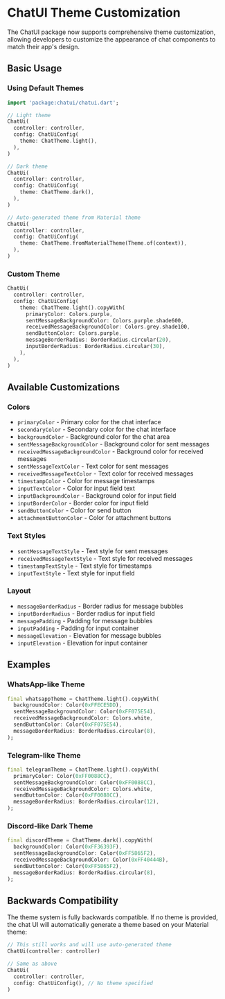 # ChatUI Theme Customization

The ChatUI package now supports comprehensive theme customization, allowing developers to customize the appearance of chat components to match their app's design.

## Basic Usage

### Using Default Themes

```dart
import 'package:chatui/chatui.dart';

// Light theme
ChatUi(
  controller: controller,
  config: ChatUiConfig(
    theme: ChatTheme.light(),
  ),
)

// Dark theme
ChatUi(
  controller: controller,
  config: ChatUiConfig(
    theme: ChatTheme.dark(),
  ),
)

// Auto-generated theme from Material theme
ChatUi(
  controller: controller,
  config: ChatUiConfig(
    theme: ChatTheme.fromMaterialTheme(Theme.of(context)),
  ),
)
```

### Custom Theme

```dart
ChatUi(
  controller: controller,
  config: ChatUiConfig(
    theme: ChatTheme.light().copyWith(
      primaryColor: Colors.purple,
      sentMessageBackgroundColor: Colors.purple.shade600,
      receivedMessageBackgroundColor: Colors.grey.shade100,
      sendButtonColor: Colors.purple,
      messageBorderRadius: BorderRadius.circular(20),
      inputBorderRadius: BorderRadius.circular(30),
    ),
  ),
)
```

## Available Customizations

### Colors
- `primaryColor` - Primary color for the chat interface
- `secondaryColor` - Secondary color for the chat interface
- `backgroundColor` - Background color for the chat area
- `sentMessageBackgroundColor` - Background color for sent messages
- `receivedMessageBackgroundColor` - Background color for received messages
- `sentMessageTextColor` - Text color for sent messages
- `receivedMessageTextColor` - Text color for received messages
- `timestampColor` - Color for message timestamps
- `inputTextColor` - Color for input field text
- `inputBackgroundColor` - Background color for input field
- `inputBorderColor` - Border color for input field
- `sendButtonColor` - Color for send button
- `attachmentButtonColor` - Color for attachment buttons

### Text Styles
- `sentMessageTextStyle` - Text style for sent messages
- `receivedMessageTextStyle` - Text style for received messages
- `timestampTextStyle` - Text style for timestamps
- `inputTextStyle` - Text style for input field

### Layout
- `messageBorderRadius` - Border radius for message bubbles
- `inputBorderRadius` - Border radius for input field
- `messagePadding` - Padding for message bubbles
- `inputPadding` - Padding for input container
- `messageElevation` - Elevation for message bubbles
- `inputElevation` - Elevation for input container

## Examples

### WhatsApp-like Theme
```dart
final whatsappTheme = ChatTheme.light().copyWith(
  backgroundColor: Color(0xFFECE5DD),
  sentMessageBackgroundColor: Color(0xFF075E54),
  receivedMessageBackgroundColor: Colors.white,
  sendButtonColor: Color(0xFF075E54),
  messageBorderRadius: BorderRadius.circular(8),
);
```

### Telegram-like Theme
```dart
final telegramTheme = ChatTheme.light().copyWith(
  primaryColor: Color(0xFF0088CC),
  sentMessageBackgroundColor: Color(0xFF0088CC),
  receivedMessageBackgroundColor: Colors.white,
  sendButtonColor: Color(0xFF0088CC),
  messageBorderRadius: BorderRadius.circular(12),
);
```

### Discord-like Dark Theme
```dart
final discordTheme = ChatTheme.dark().copyWith(
  backgroundColor: Color(0xFF36393F),
  sentMessageBackgroundColor: Color(0xFF5865F2),
  receivedMessageBackgroundColor: Color(0xFF40444B),
  sendButtonColor: Color(0xFF5865F2),
  messageBorderRadius: BorderRadius.circular(8),
);
```

## Backwards Compatibility

The theme system is fully backwards compatible. If no theme is provided, the chat UI will automatically generate a theme based on your Material theme:

```dart
// This still works and will use auto-generated theme
ChatUi(controller: controller)

// Same as above
ChatUi(
  controller: controller,
  config: ChatUiConfig(), // No theme specified
)
```